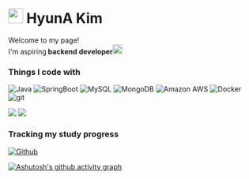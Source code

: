 <h1><img src="https://emojis.slackmojis.com/emojis/images/1531849430/4246/blob-sunglasses.gif?1531849430" width="30"/> HyunA Kim</h1>


<p>Welcome to my page! </br> I'm aspiring<b> backend developer<img src="https://cdn-icons-png.flaticon.com/512/7101/7101338.png" width="20"/></b> </p>
<h3>Things I code with</h3>
<p>
  <img alt="Java" src="https://img.shields.io/badge/Java-007396?style=flat-square&logo=Java&logoColor=white" />
  <img alt="SpringBoot" src="https://img.shields.io/badge/SpringBoot-6DB33F?style=flat-square&logo=springboot&logoColor=white" />
  <img alt="MySQL" src="https://img.shields.io/badge/-MySQL-4479A1?style=flat-square&logo=mysql&logoColor=white" />
  <img alt="MongoDB" src="https://img.shields.io/badge/-MongoDB-13aa52?style=flat-square&logo=mongodb&logoColor=white" />
  <img alt="Amazon AWS" src="https://img.shields.io/badge/-Amazon_AWS-FF9900?style=flat-square&logo=amazonaws&logoColor=white" />
  <img alt="Docker" src="https://img.shields.io/badge/-Docker-46a2f1?style=flat-square&logo=docker&logoColor=white" />
  <img alt="git" src="https://img.shields.io/badge/-Git-F05032?style=flat-square&logo=git&logoColor=white" />
</p>

![](https://raw.githubusercontent.com/decten/github-stats-transparent/output/generated/overview.svg)
![](https://raw.githubusercontent.com/decten/github-stats-transparent/output/generated/languages.svg)

<h3>Tracking my study progress</h3>
<p><a href="https://www.notion.so/X-f2d70e0d282f408ea32760e0c9a791d2" target="_blank"><img alt="Github" src="https://img.shields.io/badge/Notion-%2312100E.svg?&style=for-the-badge&logo=Notion&logoColor=white" /></a>
</p>

[![Ashutosh's github activity graph](https://github-readme-activity-graph.vercel.app/graph?username=decten&bg_color=ffffff&color=000000&line=4c9e6c&point=424342&area=true&hide_border=true)](https://github.com/ashutosh00710/github-readme-activity-graph)
